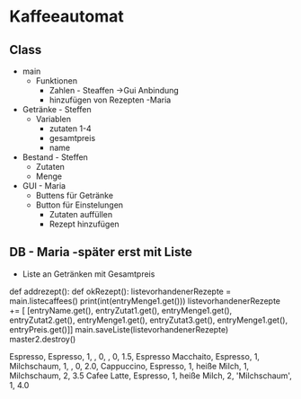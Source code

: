 # Kaffeeautomat

## Class
- main 
  - Funktionen
    - Zahlen - Steaffen ->Gui Anbindung
    - hinzufügen von Rezepten -Maria
- Getränke - Steffen
  - Variablen
    - zutaten 1-4
    - gesamtpreis
    - name
- Bestand - Steffen
  - Zutaten
  - Menge
- GUI - Maria
    - Buttens für Getränke
    - Button für Einstelungen
      - Zutaten auffüllen
      - Rezept hinzufügen

## DB - Maria -später erst mit Liste
- Liste an Getränken mit Gesamtpreis



def addrezept():
    def okRezept():
        listevorhandenerRezepte = main.listecaffees()
        print(int(entryMenge1.get()))
        listevorhandenerRezepte += [
            [entryName.get(), entryZutat1.get(), entryMenge1.get(), entryZutat2.get(), entryMenge1.get(),
             entryZutat3.get(), entryMenge1.get(), entryPreis.get()]]
        main.saveListe(listevorhandenerRezepte)
        master2.destroy()

Espresso, Espresso, 1, , 0, , 0, 1.5,
Espresso Macchaito, Espresso, 1, Milchschaum, 1, , 0, 2.0,
Cappuccino, Espresso, 1, heiße Milch, 1, Milchschaum, 2, 3.5
Cafee Latte, Espresso, 1, heiße Milch, 2, 'Milchschaum', 1, 4.0
